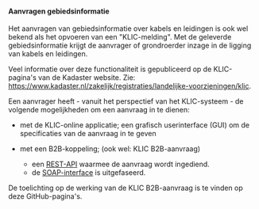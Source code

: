 ﻿#### Aanvragen gebiedsinformatie

Het aanvragen van gebiedsinformatie over kabels en leidingen is ook wel bekend als het opvoeren van een "KLIC-melding".
Met de geleverde gebiedsinformatie krijgt de aanvrager of grondroerder inzage in de ligging van kabels en leidingen.

Veel informatie over deze functionaliteit is gepubliceerd op de KLIC-pagina's van de Kadaster website. Zie: https://www.kadaster.nl/zakelijk/registraties/landelijke-voorzieningen/klic.

Een aanvrager heeft - vanuit het perspectief van het KLIC-systeem - de volgende mogelijkheden om een aanvraag in te dienen:
- met de KLIC-online applicatie; een grafisch userinterface (GUI) om de specificaties van de aanvraag in te geven
- met een B2B-koppeling; (ook wel: KLIC B2B-aanvraag)
  
  - een [REST-API](B2B%20REST%20API/) waarmee de aanvraag wordt ingediend.
  - de [SOAP-interface](B2B%20SOAP%20(deprecated)/) is uitgefaseerd.



De toelichting op de werking van de KLIC B2B-aanvraag is te vinden op deze GitHub-pagina's. 



